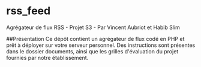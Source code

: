# rss_feed
Agrégateur de flux RSS - Projet S3 - Par Vincent Aubriot et Habib Slim

##Présentation
Ce dépôt contient un agrégateur de flux codé en PHP et prêt à déployer sur votre serveur personnel.
Des instructions sont présentes dans le dossier documents, ainsi que les grilles d'évaluation du projet fournies par notre établissement.
